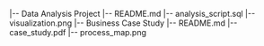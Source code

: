 |-- Data Analysis Project
    |-- README.md
    |-- analysis_script.sql
    |-- visualization.png
|-- Business Case Study
    |-- README.md
    |-- case_study.pdf
    |-- process_map.png
